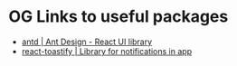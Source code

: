 # OG Links to useful packages

- [antd | Ant Design - React UI library](https://www.npmjs.com/package/antd)
- [react-toastify | Library for notifications in app](https://www.npmjs.com/package/react-toastify)
